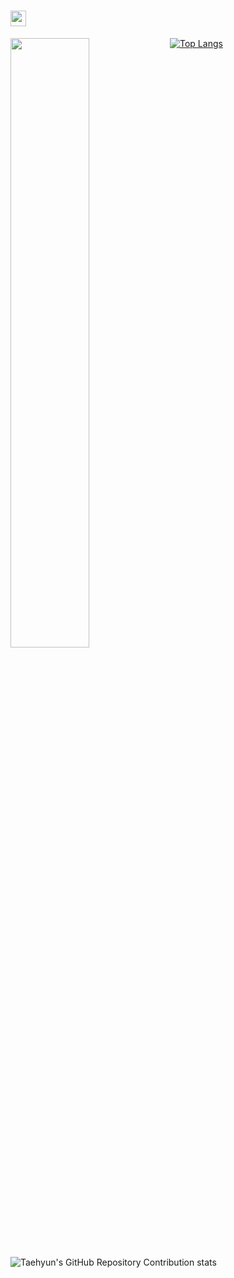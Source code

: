 # <img src="https://media.giphy.com/media/hvRJCLFzcasrR4ia7z/giphy.gif" width="25px"> 


<a href="#">
  <img align="left" src="https://github-readme-stats.vercel.app/api?username=Yeom-JinHo&show_icons=true&theme=vue&hide_border=true"  width=50%
  height=auto />
  

[![Top Langs](https://github-readme-stats.vercel.app/api/top-langs/?username=Yeom-JinHo&layout=compact&hide_border=true)](https://github.com/Yeom-JinHo)
  

![Taehyun's GitHub Repository Contribution stats](https://github-contributor-stats.vercel.app/api?username=Yeom-JinHo&combine_all_yearly_contributions=tru)
